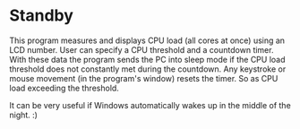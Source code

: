 # Standby

This program measures and displays CPU load (all cores at once) using an LCD number. User can specify a CPU threshold and a countdown timer. With these data the program sends the PC into sleep mode if the CPU load threshold does not constantly met during the countdown. Any keystroke or mouse movement (in the program's window) resets the timer. So as CPU load exceeding the threshold.

It can be very useful if Windows automatically wakes up in the middle of the night. :)
